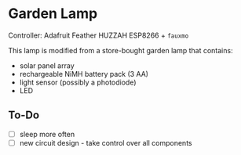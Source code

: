 # Garden Lamp

Controller: Adafruit Feather HUZZAH ESP8266 + `fauxmo`

This lamp is modified from a store-bought garden lamp that contains:
- solar panel array
- rechargeable NiMH battery pack (3 AA)
- light sensor (possibly a photodiode)
- LED

## To-Do
- [ ] sleep more often
- [ ] new circuit design - take control over all components
